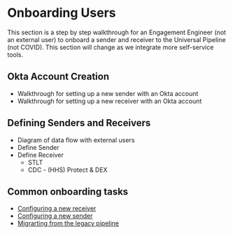 # Onboarding Users

This section is a step by step walkthrough for an Engagement Engineer (not an external user) to onboard a sender and receiver to the Universal Pipeline (not COVID). This section will change as we integrate more self-service tools.

## Okta Account Creation

- Walkthrough for setting up a new sender with an Okta account
- Walkthrough for setting up a new receiver with an Okta account

## Defining Senders and Receivers

- Diagram of data flow with external users
- Define Sender
- Define Receiver
  - STLT
  - CDC - (HHS) Protect & DEX

## Common onboarding tasks

- [Configuring a new receiver](./receivers.md)
- [Configuring a new sender](./senders.md)
- [Migrarting from the legacy pipeline](./migration.md)